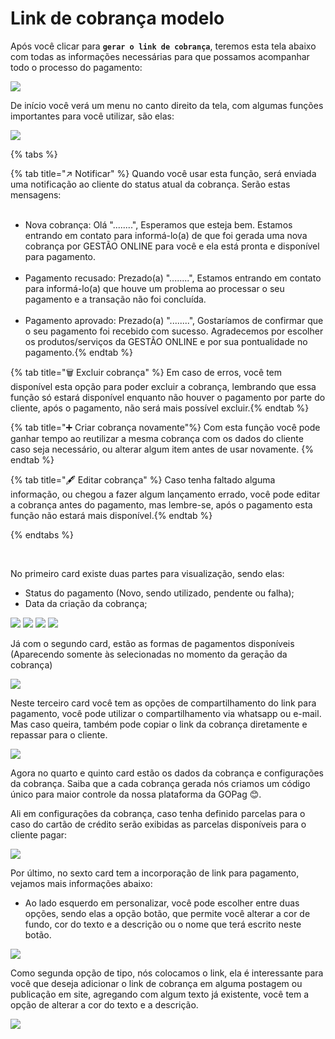 # Link de cobrança modelo


Após você clicar para **`gerar o link de cobrança`**, teremos esta tela abaixo com todas as informações necessárias para que possamos acompanhar todo o processo do pagamento:

![](/assets/prints/criar_cobranca_modelo.png)

De início você verá um menu no canto direito da tela, com algumas funções importantes para você utilizar, são elas:<br>

![](/assets/prints/criar_cobranca_menu_cabecalho.png)

{% tabs %}

{% tab title="↗️ Notificar" %} Quando você usar esta função, será enviada uma notificação ao cliente do status atual da cobrança. Serão estas mensagens: <br><br>
- Nova cobrança: Olá "........", Esperamos que esteja bem. Estamos entrando em contato para informá-lo(a) de que foi gerada uma nova cobrança por GESTÃO ONLINE para você e ela está pronta e disponível para pagamento.<br><br>
- Pagamento recusado: Prezado(a) "........", Estamos entrando em contato para informá-lo(a) que houve um problema ao processar o seu pagamento e a transação não foi concluída.<br><br>
- Pagamento aprovado: Prezado(a) "........", Gostaríamos de confirmar que o seu pagamento foi recebido com sucesso. Agradecemos por escolher os produtos/serviços da GESTÃO ONLINE e por sua pontualidade no pagamento.{% endtab %}

{% tab title="🗑️ Excluir cobrança" %} Em caso de erros, você tem disponível esta opção para poder excluir a cobrança, lembrando que essa função só estará disponível enquanto não houver o pagamento por parte do cliente, após o pagamento, não será mais possível excluir.{% endtab %}

{% tab title="➕ Criar cobrança novamente"%} Com esta função você pode ganhar tempo ao reutilizar a mesma cobrança com os dados do cliente caso seja necessário, ou alterar algum item antes de usar novamente. {% endtab %}

{% tab title="🖋️ Editar cobrança" %} Caso tenha faltado alguma informação, ou chegou a fazer algum lançamento errado, você pode editar a cobrança antes do pagamento, mas lembre-se, após o pagamento esta função não estará mais disponível.{% endtab %}

{% endtabs %}


<br>

No primeiro card existe duas partes para visualização, sendo elas:

- Status do pagamento (Novo, sendo utilizado, pendente ou falha);
- Data da criação da cobrança;

<!-- ![criar_cobranca_card_1](/assets/prints/criar_cobranca_card_1.gif) -->

![](/assets/prints/status_pgto_modelo_novo.png)
![](/assets/prints/status_pgto_modelo_sendo_utilizado.png)
![](/assets/prints/status_pgto_modelo_pendente.png)
![](/assets/prints/status_pgto_modelo_falha.png)


Já com o segundo card, estão as formas de pagamentos disponíveis (Aparecendo somente às selecionadas no momento da geraçāo da cobrança)

![](/assets/prints/criar_cobranca_card_2.png)

Neste terceiro card você tem as opções de compartilhamento do link para pagamento, você pode utilizar o compartilhamento via whatsapp ou e-mail. Mas caso queira, também pode copiar o link da cobrança diretamente e repassar para o cliente.

![](/assets/prints/criar_cobranca_card_3.png)

Agora no quarto e quinto card estão os dados da cobrança e configurações da cobrança. Saiba que a cada cobrança gerada nós criamos um código único para maior controle da nossa plataforma da GOPag 😊.

Ali em configurações da cobrança, caso tenha definido parcelas para o caso do cartão de crédito serão exibidas as parcelas disponíveis para o cliente pagar:

![](/assets/prints/criar_cobranca_modelo_card_4.png)

Por último, no sexto card tem a incorporação de link para pagamento, vejamos mais informações abaixo:

- Ao lado esquerdo em personalizar, você pode escolher entre duas opções, sendo elas a opção botão, que permite você alterar a cor de fundo, cor do texto e a descrição ou o nome que terá escrito neste botão.

![](/assets/prints/criar_cobranca_modelo_card_6.gif)

Como segunda opção de tipo, nós colocamos o link, ela é interessante para você que deseja adicionar o link de cobrança em alguma postagem ou publicação em site, agregando com algum texto já existente, você tem a opção de alterar a cor do texto e a descrição.

![](/assets/prints/criar_cobranca_modelo_card_6_1.png)
